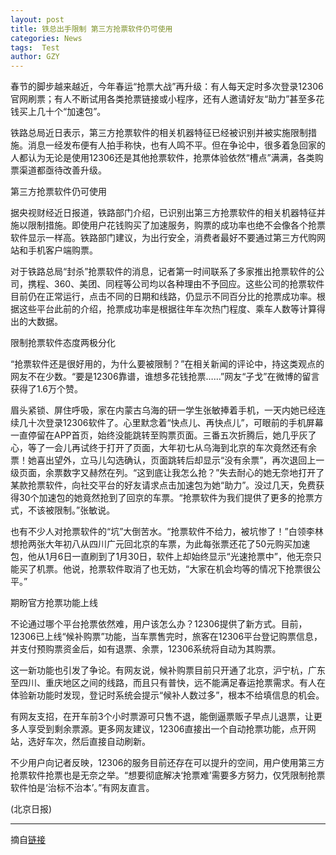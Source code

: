 ```yaml
---
layout: post
title: 铁总出手限制 第三方抢票软件仍可使用
categories: News
tags:  Test
author: GZY
---
```


春节的脚步越来越近，今年春运“抢票大战”再升级：有人每天定时多次登录12306官网刷票；有人不断试用各类抢票链接或小程序，还有人邀请好友“助力”甚至多花钱买上几十个“加速包”。

铁路总局近日表示，第三方抢票软件的相关机器特征已经被识别并被实施限制措施。消息一经发布便有人拍手称快，也有人鸣不平。但在争论中，很多着急回家的人都认为无论是使用12306还是其他抢票软件，抢票体验依然“槽点”满满，各类购票渠道都亟待改善升级。

第三方抢票软件仍可使用

据央视财经近日报道，铁路部门介绍，已识别出第三方抢票软件的相关机器特征并施以限制措施。即使用户花钱购买了加速服务，购票的成功率也绝不会像各个抢票软件显示一样高。铁路部门建议，为出行安全，消费者最好不要通过第三方代购网站和手机客户端购票。

对于铁路总局“封杀”抢票软件的消息，记者第一时间联系了多家推出抢票软件的公司，携程、360、美团、同程等公司均以各种理由不予回应。这些公司的抢票软件目前仍在正常运行，点击不同的日期和线路，仍显示不同百分比的抢票成功率。根据这些平台此前的介绍，抢票成功率是根据往年车次热门程度、乘车人数等计算得出的大数据。

限制抢票软件态度两极分化

“抢票软件还是很好用的，为什么要被限制？”在相关新闻的评论中，持这类观点的网友不在少数。“要是12306靠谱，谁想多花钱抢票……”网友“子戈”在微博的留言获得了1.6万个赞。

眉头紧锁、屏住呼吸，家在内蒙古乌海的研一学生张敏捧着手机，一天内她已经连续几十次登录12306软件了。心里默念着“快点儿、再快点儿”，可眼前的手机屏幕一直停留在APP首页，始终没能跳转至购票页面。三番五次折腾后，她几乎灰了心，等了一会儿再试终于打开了页面，大年初七从乌海到北京的车次竟然还有余票！她喜出望外，立马儿勾选确认，页面跳转后却显示“没有余票”，再次退回上一级页面，余票数字又赫然在列。“这到底让我怎么抢？”失去耐心的她无奈地打开了某款抢票软件，向社交平台的好友请求点击加速包为她“助力”。没过几天，免费获得30个加速包的她竟然抢到了回京的车票。“抢票软件为我们提供了更多的抢票方式，不该被限制。”张敏说。

也有不少人对抢票软件的“坑”大倒苦水。“抢票软件不给力，被坑惨了！”白领李林想抢两张大年初八从四川广元回北京的车票，为此每张票还花了50元购买加速包，他从1月6日一直刷到了1月30日，软件上却始终显示“光速抢票中”，他无奈只能买了机票。他说，抢票软件取消了也无妨，“大家在机会均等的情况下抢票很公平。”

期盼官方抢票功能上线

不论通过哪个平台抢票依然难，用户该怎么办？12306提供了新方式。目前，12306已上线“候补购票”功能，当车票售完时，旅客在12306平台登记购票信息，并支付预购票资金后，如有退票、余票，12306系统将自动为其购票。

这一新功能也引发了争论。有网友说，候补购票目前只开通了北京，沪宁杭，广东至四川、重庆地区之间的线路，而且只有普快，远不能满足春运抢票需求。有人在体验新功能时发现，登记时系统会提示“候补人数过多”，根本不给填信息的机会。

有网友支招，在开车前3个小时票源可只售不退，能倒逼票贩子早点儿退票，让更多人享受到剩余票源。更多网友建议，12306直接出一个自动抢票功能，点开网站，选好车次，然后直接自动刷新。

不少用户向记者反映，12306的服务目前还存在可以提升的空间，用户使用第三方抢票软件抢票也是无奈之举。“想要彻底解决‘抢票难’需要多方努力，仅凭限制抢票软件怕是‘治标不治本’。”有网友直言。

(北京日报)

*****

摘自[链接](http://bj.jjj.qq.com/a/20190131/001712.htm)